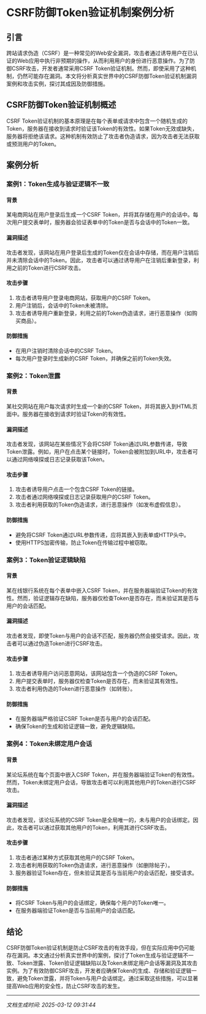 # CSRF防御Token验证机制案例分析

## 引言

跨站请求伪造（CSRF）是一种常见的Web安全漏洞，攻击者通过诱导用户在已认证的Web应用中执行非预期的操作，从而利用用户的身份进行恶意操作。为了防御CSRF攻击，开发者通常采用CSRF Token验证机制。然而，即使采用了这种机制，仍然可能存在漏洞。本文将分析真实世界中的CSRF防御Token验证机制漏洞案例和攻击实例，探讨其成因及防御措施。

## CSRF防御Token验证机制概述

CSRF Token验证机制的基本原理是在每个表单或请求中包含一个随机生成的Token，服务器在接收到请求时验证该Token的有效性。如果Token无效或缺失，服务器将拒绝该请求。这种机制有效防止了攻击者伪造请求，因为攻击者无法获取或预测用户的Token。

## 案例分析

### 案例1：Token生成与验证逻辑不一致

#### 背景

某电商网站在用户登录后生成一个CSRF Token，并将其存储在用户的会话中。每次用户提交表单时，服务器会验证表单中的Token是否与会话中的Token一致。

#### 漏洞描述

攻击者发现，该网站在用户登录后生成的Token仅在会话中存储，而在用户注销后并未清除会话中的Token。因此，攻击者可以通过诱导用户在注销后重新登录，利用之前的Token进行CSRF攻击。

#### 攻击步骤

1. 攻击者诱导用户登录电商网站，获取用户的CSRF Token。
2. 用户注销后，会话中的Token未被清除。
3. 攻击者诱导用户重新登录，利用之前的Token伪造请求，进行恶意操作（如购买商品）。

#### 防御措施

- 在用户注销时清除会话中的CSRF Token。
- 每次用户登录时生成新的CSRF Token，并确保之前的Token失效。

### 案例2：Token泄露

#### 背景

某社交网站在用户每次请求时生成一个新的CSRF Token，并将其嵌入到HTML页面中。服务器在接收到请求时验证Token的有效性。

#### 漏洞描述

攻击者发现，该网站在某些情况下会将CSRF Token通过URL参数传递，导致Token泄露。例如，用户在点击某个链接时，Token会被附加到URL中，攻击者可以通过网络嗅探或日志记录获取该Token。

#### 攻击步骤

1. 攻击者诱导用户点击一个包含CSRF Token的链接。
2. 攻击者通过网络嗅探或日志记录获取用户的CSRF Token。
3. 攻击者利用获取的Token伪造请求，进行恶意操作（如发布虚假信息）。

#### 防御措施

- 避免将CSRF Token通过URL参数传递，应将其嵌入到表单或HTTP头中。
- 使用HTTPS加密传输，防止Token在传输过程中被窃取。

### 案例3：Token验证逻辑缺陷

#### 背景

某在线银行系统在每个表单中嵌入CSRF Token，并在服务器端验证Token的有效性。然而，验证逻辑存在缺陷，服务器仅检查Token是否存在，而未验证其是否与用户的会话匹配。

#### 漏洞描述

攻击者发现，即使Token与用户的会话不匹配，服务器仍然会接受请求。因此，攻击者可以通过伪造Token进行CSRF攻击。

#### 攻击步骤

1. 攻击者诱导用户访问恶意网站，该网站包含一个伪造的CSRF Token。
2. 用户提交表单时，服务器仅检查Token是否存在，而未验证其有效性。
3. 攻击者利用伪造的Token进行恶意操作（如转账）。

#### 防御措施

- 在服务器端严格验证CSRF Token是否与用户的会话匹配。
- 确保Token的生成和验证逻辑一致，避免逻辑缺陷。

### 案例4：Token未绑定用户会话

#### 背景

某论坛系统在每个页面中嵌入CSRF Token，并在服务器端验证Token的有效性。然而，Token未绑定用户会话，导致攻击者可以利用其他用户的Token进行CSRF攻击。

#### 漏洞描述

攻击者发现，该论坛系统的CSRF Token是全局唯一的，未与用户的会话绑定。因此，攻击者可以通过获取其他用户的Token，利用其进行CSRF攻击。

#### 攻击步骤

1. 攻击者通过某种方式获取其他用户的CSRF Token。
2. 攻击者利用获取的Token伪造请求，进行恶意操作（如删除帖子）。
3. 服务器验证Token存在，但未验证其是否与当前用户的会话匹配，接受请求。

#### 防御措施

- 将CSRF Token与用户的会话绑定，确保每个用户的Token唯一。
- 在服务器端验证Token是否与当前用户的会话匹配。

## 结论

CSRF防御Token验证机制是防止CSRF攻击的有效手段，但在实际应用中仍可能存在漏洞。本文通过分析真实世界中的案例，探讨了Token生成与验证逻辑不一致、Token泄露、Token验证逻辑缺陷以及Token未绑定用户会话等漏洞及其攻击实例。为了有效防御CSRF攻击，开发者应确保Token的生成、存储和验证逻辑一致，避免Token泄露，并将Token与用户会话绑定。通过采取这些措施，可以显著提高Web应用的安全性，防止CSRF攻击的发生。

---

*文档生成时间: 2025-03-12 09:31:44*





















